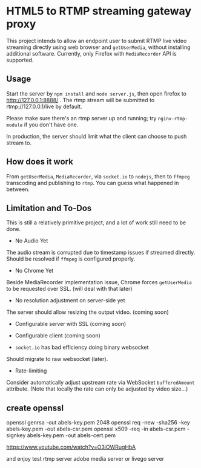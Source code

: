 # HTML5 to RTMP streaming gateway proxy

This project intends to allow an endpoint user to submit RTMP live video streaming directly using web browser and `getUserMedia`, without installing additional software. Currently, only Firefox with `MediaRecorder` API is supported.

## Usage

Start the server by `npm install` and `node server.js`, then open firefox to http://127.0.0.1:8888/ . The rtmp stream will be submitted to rtmp://127.0.0.1/live by default.

Please make sure there's an rtmp server up and running; try `nginx-rtmp-module` if you don't have one.

In production, the server should limit what the client can choose to push stream to.

## How does it work

From `getUserMedia`, `MediaRecorder`, via `socket.io` to `nodejs`, then to `ffmpeg` transcoding and publishing to `rtmp`. You can guess what happened in between.


## Limitation and To-Dos

This is still a relatively primitive project, and a lot of work still need to be done.

- No Audio Yet

The audio stream is corrupted due to timestamp issues if streamed directly. Should be resolved if `ffmpeg` is configured properly.

- No Chrome Yet

Beside MediaRecorder implementation issue, Chrome forces `getUserMedia` to be requested over SSL. (will deal with that later)

- No resolution adjustment on server-side yet

The server should allow resizing the output video. (coming soon)

- Configurable server with SSL (coming soon)

- Configurable client (coming soon)

- `socket.io` has bad efficiency doing binary websocket

Should migrate to raw websocket (later).

- Rate-limiting

Consider automatically adjust upstream rate via WebSocket `bufferedAmount` attribute. (Note that locally the rate can only be adjusted by video size...)

##  create openssl
openssl genrsa -out abels-key.pem 2048
openssl req -new -sha256 -key  abels-key.pem -out abels-csr.pem
openssl x509 -req -in abels-csr.pem -signkey abels-key.pem -out abels-cert.pem

https://www.youtube.com/watch?v=O3iOWRugHbA

and enjoy
test rtmp server adobe media server or livego server
